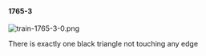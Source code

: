 #### 1765-3
![train-1765-3-0.png](https://github.com/lil-lab/nlvr/raw/master/nlvr/train/images/50/train-1765-3-0.png "train-1765-3-0.png")

There is exactly one black triangle not touching any edge